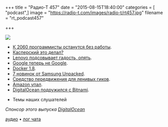 +++
title = "Радио-Т 457"
date = "2015-08-15T18:40:00"
categories = [ "podcast",]
image = "https://radio-t.com/images/radio-t/rt457.jpg"
filename = "rt_podcast457"

+++

![](https://radio-t.com/images/radio-t/rt457.jpg)

* [К 2060 программисты останутся без работы](https://medium.com/@dtauerbach/software-engineers-will-be-obsolete-by-2060-2a214fdf9737).
* [Касперский это делал?](http://thenextweb.com/insider/2015/08/14/kaspersky-antivirus-accused-of-creating-malware-for-over-10-years/)
* [Lenovo подсовывает гадость, опять](http://www.zdnet.com/article/lenovo-rootkit-ensured-its-software-could-not-be-deleted/).
* [Google теперь не Google](http://googleblog.blogspot.com/2015/08/google-alphabet.html).
* [Docker 1.8](https://blog.docker.com/2015/08/docker-1-8-content-trust-toolbox-registry-orchestration/).
* [7 новинок от Samsung Unpacked](http://www.cnet.com/news/here-are-the-7-most-important-things-announced-at-samsung-unpacked/).
* [Средство передвижения для ленивых гиков](http://qz.com/477869/laptop-sized-people-movers-hope-to-make-walking-a-thing-of-the-past/).
* [Amazon упал](http://www.information-age.com/technology/cloud-and-virtualisation/123459971/amazon-investigating-major-cloud-outage-github-and-).
* [DigitalOcean подружился с Bitnami](http://social.techcrunch.com/2015/08/11/digitalocean-teams-up-with-bitnami-now-lets-you-install-over-100-web-apps-with-a-few-cli).
- Темы наших слушателей

_Спонсор этого выпуска [DigitalOcean](https://www.digitalocean.com)_

[аудио](https://cdn.radio-t.com/rt_podcast457.mp3) • [лог чата](http://chat.radio-t.com/logs/radio-t-457.html)
<audio src="https://cdn.radio-t.com/rt_podcast457.mp3" preload="none"></audio>
